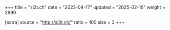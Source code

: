 +++
title = "si3t.ch"
date = "2023-04-17"
updated = "2025-02-16"
weight = 2990

[extra]
source = "http://si3t.ch/"
ratio = 100
size = 3
+++

